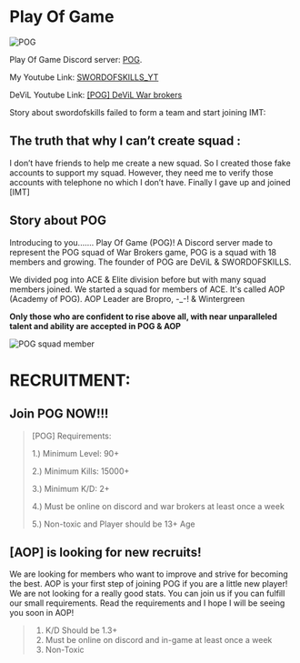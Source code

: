 # Play Of Game

![POG]()

Play Of Game Discord server: [POG](https://discord.gg/G42EZKSmD3).

My Youtube Link: [SWORDOFSKILLS_YT](https://www.youtube.com/channel/UCxaMqYrRQLJEZ7fcAJDYxAA)

DeViL Youtube Link: [[POG] DeViL War brokers](https://www.youtube.com/channel/UCk5Ec29oOy2po6lKqgCmLQg)

Story about swordofskills failed to form a team and start joining IMT:

## The truth that why I can’t create squad :

I don’t have friends to help me create a new squad. So I created those fake accounts to support my squad. However, they need me to verify those accounts with telephone no which I don’t have. Finally I gave up and joined [IMT]

## Story about POG

Introducing to you....... Play Of Game (POG)! A Discord server made to represent the POG squad of War Brokers game, POG is a squad with 18 members and growing. The founder of POG are DeViL & SWORDOFSKILLS. 

We divided pog into ACE & Elite division before but with many squad members joined. We started a squad for members of ACE.
It's called AOP (Academy of POG). AOP Leader are Bropro, -_-! & Wintergreen

**Only those who are confident to rise above all, with near unparalleled talent and ability are accepted in POG & AOP** 

![POG squad member](https://raw.githubusercontent.com/SWORDOFSKILLS/swordofskills.github.io/main/20.jpg)

# RECRUITMENT:
## Join POG NOW!!!

> [POG]  Requirements:
> 
> 1.) Minimum Level: 90+
>
> 2.) Minimum Kills: 15000+
> 
> 3.) Minimum K/D: 2+ 
> 
> 4.) Must be online on discord and war brokers at least once a week
> 
> 5.) Non-toxic and Player should be 13+ Age

## [AOP] is looking for new recruits!

We are looking for members who want to improve and strive for becoming the best. 
AOP is your first step of joining POG if you are a little new player!
We are not looking for a really good stats. You can join us if you can fulfill our small requirements.
Read the requirements and I hope I will be seeing  you soon in AOP!

> 1. K/D Should be 1.3+
> 2. Must be online on discord and in-game at least once a week
> 3. Non-Toxic

